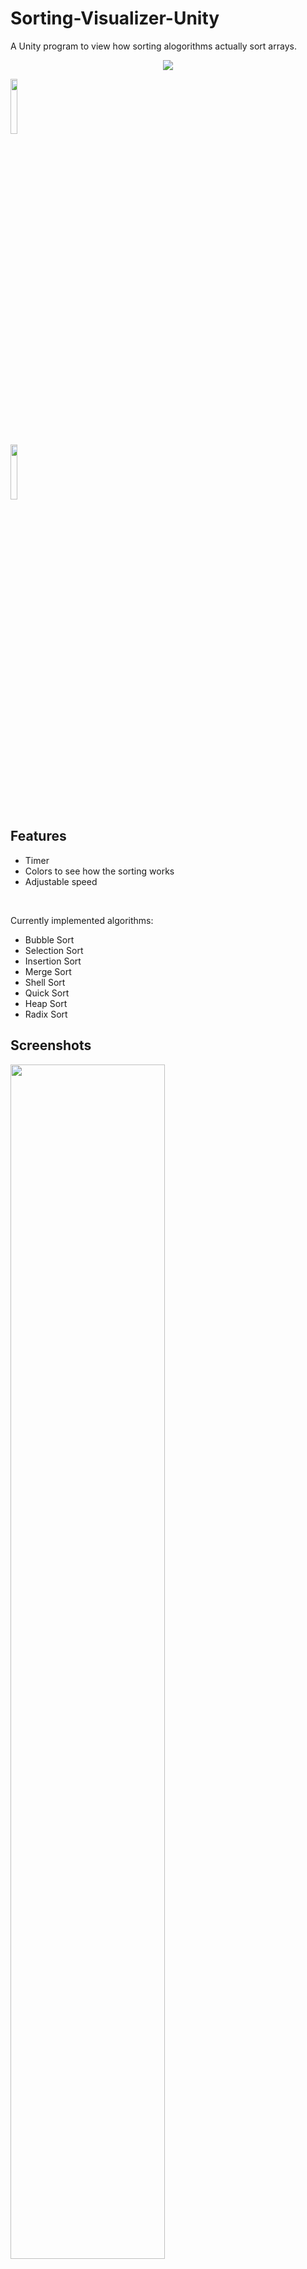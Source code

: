# Sorting-Visualizer-Unity

A Unity program to view how sorting alogorithms actually sort arrays.

<p align="center">
<a href="https://hits.seeyoufarm.com"><img src="https://hits.seeyoufarm.com/api/count/incr/badge.svg?url=https%3A%2F%2Fgithub.com%2FZouheirN%2FSorting-Visualizer-Unity&count_bg=%2300B2EE&title_bg=%23555555&icon=&icon_color=%23E7E7E7&title=views&edge_flat=false"/></a>
</p>

[<img src="https://img.shields.io/badge/-Try%20it%20now!-green" width="15%">](https://zouheirn.github.io/Sorting-Visualizer-Unity/)
<br>
[<img src="https://img.shields.io/badge/-Download-purple" width = "15%">](https://github.com/ZouheirN/Sorting-Visualizer-Unity/releases)

## Features

- Timer
- Colors to see how the sorting works
- Adjustable speed

<br>

Currently implemented algorithms:
- Bubble Sort
- Selection Sort
- Insertion Sort
- Merge Sort
- Shell Sort
- Quick Sort
- Heap Sort
- Radix Sort



## Screenshots

<img src="https://user-images.githubusercontent.com/61628216/216364077-cf0f8ed1-78d1-462d-9063-9a49f0c6d34a.PNG" width=70% height=70%>
<br>
<img src="https://user-images.githubusercontent.com/61628216/216364414-52a9c456-81f8-4148-8418-713f6b71da6c.PNG" width=70% height=70%>
<br>
<img src="https://user-images.githubusercontent.com/61628216/216364491-bb356274-0e3a-42e8-b610-dab527008266.PNG" width=70% height=70%>
<br>
<img src="https://user-images.githubusercontent.com/61628216/216364588-4b2f9bf8-379d-4be1-9337-9ac5ba4331eb.PNG" width=70% height=70%>
<br>
<img src="https://user-images.githubusercontent.com/61628216/216364675-6b4b8092-affb-41e3-ad54-50afa8a44e4f.PNG" width=70% height=70%>
<br>
<img src="https://user-images.githubusercontent.com/61628216/216364745-815968ea-0897-4ffc-ada6-5b921b714c6a.PNG" width=70% height=70%>
<br>
<img src="https://user-images.githubusercontent.com/61628216/216364833-8c0101d2-a528-46fa-ac53-21964ed11c32.PNG" width=70% height=70%>
<br>
<img src="https://user-images.githubusercontent.com/61628216/216364895-87b05696-dbe7-45e5-8b45-da705a3fa1d0.PNG" width=70% height=70%>

